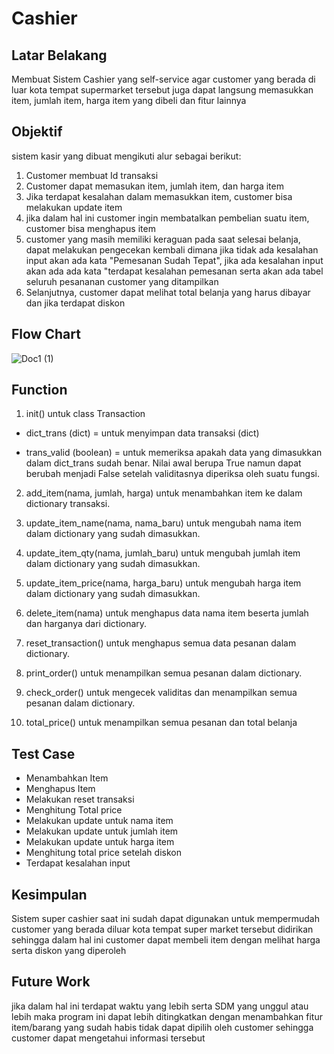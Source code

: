 # Cashier
## Latar Belakang
Membuat Sistem Cashier yang self-service agar customer yang berada di luar kota tempat supermarket tersebut juga dapat langsung memasukkan item, jumlah item, harga item yang dibeli dan fitur lainnya
## Objektif 
sistem kasir yang dibuat mengikuti alur sebagai berikut:
1. Customer membuat Id transaksi
2. Customer dapat memasukan item, jumlah item, dan harga item
3. Jika terdapat kesalahan dalam memasukkan item, customer bisa melakukan update item
4. jika dalam hal ini customer ingin membatalkan pembelian suatu item, customer bisa menghapus item
5. customer yang masih memiliki keraguan pada saat selesai belanja, dapat melakukan pengecekan kembali dimana jika tidak ada kesalahan input akan ada kata "Pemesanan Sudah Tepat", jika ada kesalahan input akan ada ada kata "terdapat kesalahan pemesanan serta akan ada tabel seluruh pesananan customer yang ditampilkan
6. Selanjutnya, customer dapat melihat total belanja yang harus dibayar dan jika terdapat diskon
## Flow Chart
![Doc1 (1)](https://user-images.githubusercontent.com/100061645/213378375-b064e0d1-61d1-4c29-8ff0-56ad6ffdea53.png)
## Function
1. init()
untuk class Transaction

- dict_trans (dict) = untuk menyimpan data transaksi (dict)

- trans_valid (boolean) = untuk memeriksa apakah data yang dimasukkan dalam dict_trans sudah benar. Nilai awal berupa True namun dapat berubah menjadi False setelah validitasnya diperiksa oleh suatu fungsi.

2. add_item(nama, jumlah, harga)
untuk menambahkan item ke dalam dictionary transaksi.

3. update_item_name(nama, nama_baru)
untuk mengubah nama item dalam dictionary yang sudah dimasukkan.

4. update_item_qty(nama, jumlah_baru)
untuk mengubah jumlah item dalam dictionary yang sudah dimasukkan.

5. update_item_price(nama, harga_baru)
untuk mengubah harga item dalam dictionary yang sudah dimasukkan.

6. delete_item(nama)
untuk menghapus data nama item beserta jumlah dan harganya dari dictionary.

7. reset_transaction()
untuk menghapus semua data pesanan dalam dictionary.

8. print_order()
untuk menampilkan semua pesanan dalam dictionary.

9. check_order()
untuk mengecek validitas dan menampilkan semua pesanan dalam dictionary.

10. total_price()
untuk menampilkan semua pesanan dan total belanja

## Test Case
- Menambahkan Item
- Menghapus Item
- Melakukan reset transaksi
- Menghitung Total price
- Melakukan update untuk nama item
- Melakukan update untuk jumlah item
- Melakukan update untuk harga item
- Menghitung total price setelah diskon
- Terdapat kesalahan input

## Kesimpulan
Sistem super cashier saat ini sudah dapat digunakan untuk mempermudah customer yang berada diluar kota tempat super market tersebut didirikan sehingga dalam hal ini customer dapat membeli item dengan melihat harga serta diskon yang diperoleh 

## Future Work
jika dalam hal ini terdapat waktu yang lebih serta SDM yang unggul atau lebih maka program ini dapat lebih ditingkatkan dengan menambahkan fitur item/barang yang sudah habis tidak dapat dipilih oleh customer sehingga customer dapat mengetahui informasi tersebut 
